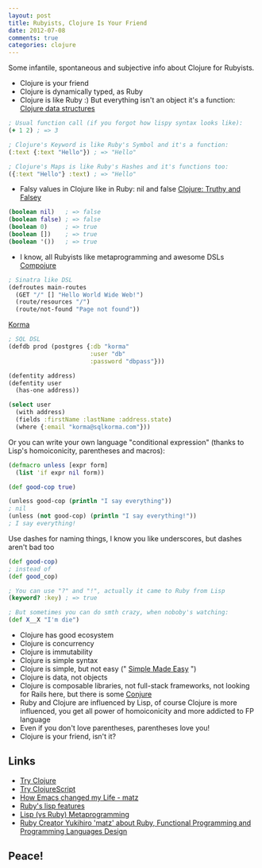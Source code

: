 ```yaml
---
layout: post
title: Rubyists, Clojure Is Your Friend
date: 2012-07-08
comments: true
categories: clojure
---
```


Some infantile, spontaneous and subjective info about Clojure for Rubyists.

* Clojure is your friend
* Clojure is dynamically typed, as Ruby
* Clojure is like Ruby :) But everything isn't an object it's a function: [Clojure data structures](http://clojure.org/data_structures)

``` clj
; Usual function call (if you forgot how lispy syntax looks like):
(+ 1 2) ; => 3

; Clojure's Keyword is like Ruby's Symbol and it's a function:
(:text {:text "Hello"}) ; => "Hello"

; Clojure's Maps is like Ruby's Hashes and it's functions too:
({:text "Hello"} :text) ; => "Hello"
```

* Falsy values in Clojure like in Ruby: nil and false [Clojure: Truthy and Falsey](http://blog.jayfields.com/2011/02/clojure-truthy-and-falsey.html)

``` clj
(boolean nil)   ; => false
(boolean false) ; => false
(boolean 0)     ; => true
(boolean [])    ; => true
(boolean '())   ; => true
```

* I know, all Rubyists like metaprogramming and awesome DSLs [Compojure](https://github.com/weavejester/compojure/wiki/Getting-Started)

``` clj
; Sinatra like DSL
(defroutes main-routes
  (GET "/" [] "Hello World Wide Web!")
  (route/resources "/")
  (route/not-found "Page not found"))
```

[Korma](http://sqlkorma.com/)

``` clj
; SQL DSL
(defdb prod (postgres {:db "korma"
                       :user "db"
                       :password "dbpass"}))

(defentity address)
(defentity user
  (has-one address))

(select user
  (with address)
  (fields :firstName :lastName :address.state)
  (where {:email "korma@sqlkorma.com"}))
```

Or you can write your own language "conditional expression" (thanks to Lisp's homoiconicity, parentheses and macros):

``` clj
(defmacro unless [expr form]
  (list 'if expr nil form))

(def good-cop true)

(unless good-cop (println "I say everything"))
; nil
(unless (not good-cop) (println "I say everything!"))
; I say everything!
```

Use dashes for naming things, I know you like underscores, but dashes aren't bad too

``` clj
(def good-cop)
; instead of
(def good_cop)

; You can use "?" and "!", actually it came to Ruby from Lisp
(keyword? :key) ; => true

; But sometimes you can do smth crazy, when noboby's watching:
(def X__X "I'm die")
```

* Clojure has good ecosystem
* Clojure is concurrency
* Clojure is immutability
* Clojure is simple syntax
* Clojure is simple, but not easy (" [Simple Made Easy](http://www.infoq.com/presentations/Simple-Made-Easy) ")
* Clojure is data, not objects
* Clojure is composable libraries, not full-stack frameworks, not looking for Rails here, but there is some [Conjure](https://github.com/macourtney/Conjure)
* Ruby and Clojure are influenced by Lisp, of course Clojure is more influenced, you get all power of homoiconicity and more addicted to FP language
* Even if you don't love parentheses, parentheses love you!
* Clojure is your friend, isn't it?

## Links

* [Try Clojure](http://tryclj.com/)
* [Try ClojureScript](http://himera.herokuapp.com/index.html)
* [How Emacs changed my Life - matz](http://www.slideshare.net/yukihiro_matz/how-emacs-changed-my-life)
* [Ruby's lisp features](http://blade.nagaokaut.ac.jp/cgi-bin/scat.rb/ruby/ruby-talk/179642)
* [Lisp (vs Ruby) Metaprogramming](http://www.slideshare.net/antoniogarrote/lisp-vs-ruby-metaprogramming-3222908)
* [Ruby Creator Yukihiro 'matz' about Ruby, Functional Programming and Programming Languages Design](http://www.infoq.com/interviews/yukihiro-matz-language-design/)

## Peace!


